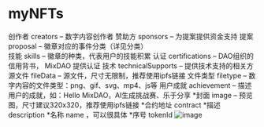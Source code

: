 # myNFTs

创作者 creators  – 数字内容创作者 
赞助方 sponsors – 为提案提供资金支持
提案 proposal – 徽章对应的事件分类（详见分类）  
技能 skills  – 徽章的种类，代表用户的技能积累
认证 certifications – DAO组织的信用背书， MixDAO 提供认证
技术 technicalSupports – 提供技术支持的相关方
源文件 fileData – 源文件，尺寸无限制，推荐使用ipfs链接
文件类型 filetype – 数字内容的文件类型：png、gif、svg、mp4、js等
用户成就 achievement – 描述用户的成就，如：Hello MixDAO，AI生成挑战赛、乐于分享
*封面 image – 预览图，尺寸建议320x320，推荐使用ipfs链接
*合约地址 contract
*描述 description
*名称 name ，可以很具体
*序号 tokenId
![image](https://user-images.githubusercontent.com/12645064/188661092-4338785f-20ee-4f71-8b17-430d88058354.png)
